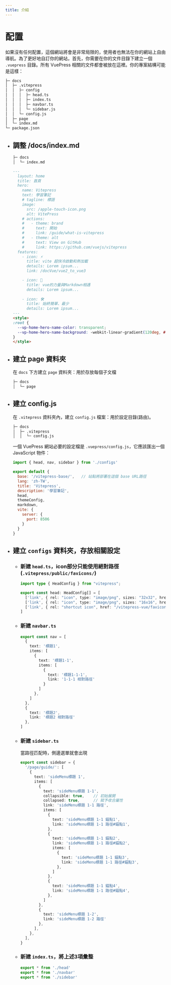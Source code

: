 ```yaml
---
title: 介紹
---
```


# 配置
  如果沒有任何配置，這個網站將會是非常局限的，使用者也無法在你的網站上自由導航。為了更好地自訂你的網站，首先，你需要在你的文件目錄下建立一個 `.vuepress` 目錄。所有 VuePress 相關的文件都會被放在這裡。你的專案結構可能是這樣：

  ```sh
  ├─ docs
  │  ├─ .vitepress
  │  │  ├─ config
  │  │  │  ├─ head.ts
  │  │  │  ├─ index.ts
  │  │  │  ├─ navbar.ts
  │  │  │  └─ sidebar.js
  │  │  └─ config.js
  │  ├─ page
  │  └─ index.md
  └─ package.json
  ```

  - ## 調整 /docs/index.md
    ```sh
    ├─ docs
    │  └─ index.md
    ```
    ```md
    ---
      layout: home
      title: 首頁
      hero:
        name: Vitepress
        text: 學習筆記
        # tagline: 標語
        image:
          src: /apple-touch-icon.png
          alt: VitePress
        # actions:
        #   - theme: brand
        #     text: 開始
        #     link: /guide/what-is-vitepress
        #   - theme: alt
        #     text: View on GitHub
        #     link: https://github.com/vuejs/vitepress
      features:
        - icon: ⚡️
          title: vite 超快冷啟動和熱加載
          details: Lorem ipsum...
          link: /docVue/vue2_to_vue3

        - icon: 🖖
          title: vue的力量與Markdown相遇
          details: Lorem ipsum...
          
        - icon: 🛠️
          title: 始終簡單、最少
          details: Lorem ipsum...
    ---
    <style>
    :root {
      --vp-home-hero-name-color: transparent;
      --vp-home-hero-name-background: -webkit-linear-gradient(120deg, #bd34fe, #41d1ff);
    }
    </style>
    ```

  - ## 建立 page 資料夾
    在 `docs` 下方建立 `page` 資料夾：用於存放每個子文檔
    ```sh
    ├─ docs
    │  └─ page
    ```

  - ## 建立 config.js
    在 `.vitepress` 資料夾內，建立 `config.js` 檔案：用於設定目錄(路由)。
    ```sh
    ├─ docs
    │  ├─ .vitepress
    │  │  └─ config.js
    ```
    一個 VuePress 網站必要的設定檔是 `.vuepress/config.js`，它應該匯出一個 JavaScript 物件：
    ```js
    import { head, nav, sidebar } from './configs'

    export default {
      base: '/vitepress-base/',   // 站點將部署在這個 base URL路徑
      lang: 'zh-TW',
      title: 'Vitepress',
      description: '學習筆記',
      head,
      themeConfig,
      markdown,
      vite: {
        server: {
          port: 8506
        }
      }
    }
    ```

  - ## 建立 `configs` 資料夾，存放相關設定
    - ### 新建 `head.ts`，icon部分只能使用絕對路徑(`.vitepress/public/favicons/`)
      ```ts
      import type { HeadConfig } from "vitepress";

      export const head: HeadConfig[] = [
        ['link', { rel: "icon", type: "image/png", sizes: "32x32", href: "/vitepress-vue/favicons/favicon-32x32.png"}],
        ['link', { rel: "icon", type: "image/png", sizes: "16x16", href: "/vitepress-vue/favicons/favicon-16x16.png"}],
        ['link', { rel: "shortcut icon", href: "/vitepress-vue/favicons/favicon.ico"}],
      ]
      ```

    - ### 新建 `navbar.ts`
      ```ts
      export const nav = [
        {
          text: '標題1',
          items: [
            {
              text: '標題1-1',
              items: [
                {
                  text: '標題1-1-1',
                  link: '1-1-1 相對路徑'
                }
              ]
            },
          ]
        },
        {
          text: '標題2',
          link: '標題2 相對路徑'
        },
      ]
      ```

    - ### 新建 `sidebar.ts`
      當路徑匹配時，側邊選單就會出現
      ```ts
      export const sidebar = {
        '/page/guide/': [
          {
            text: 'sideMenu標題 1',
            items: [
              { 
                text: 'sideMenu標題 1-1',
                collapsible: true,    // 初始展開
                collapsed: true,      // 賦予收合屬性
                link: 'sideMenu標題 1-1 路徑',
                items: [
                  {
                    text: 'sideMenu標題 1-1 錨點1',
                    link: 'sideMenu標題 1-1 路徑#錨點1',
                  },
                  {
                    text: 'sideMenu標題 1-1 錨點2',
                    link: 'sideMenu標題 1-1 路徑#錨點2',
                    items: [
                      {
                        text: 'sideMenu標題 1-1 錨點3',
                        link: 'sideMenu標題 1-1 路徑#錨點3',
                      },
                    ]
                  },
                  {
                    text: 'sideMenu標題 1-1 錨點4',
                    link: 'sideMenu標題 1-1 路徑#錨點4',
                  },
                ]
              },
              {
                text: 'sideMenu標題 1-2',
                link: 'sideMenu標題 1-2 路徑'
              },
            ],
          },
        ],
      }
      ```

    - ### 新建 `index.ts`，將上述3項彙整
      ```ts
      export * from './head'
      export * from './navbar'
      export * from './sidebar'
      ```